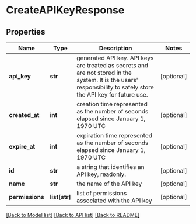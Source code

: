 # CreateAPIKeyResponse

## Properties
Name | Type | Description | Notes
------------ | ------------- | ------------- | -------------
**api_key** | **str** | generated API key. API keys are treated as secrets and are not stored in the system. It is the users&#x27; responsibility to safely store the API key for future use. | [optional] 
**created_at** | **int** | creation time represented as the number of seconds elapsed since January 1, 1970 UTC | [optional] 
**expire_at** | **int** | expiration time represented as the number of seconds elapsed since January 1, 1970 UTC | [optional] 
**id** | **str** | a string that identifies an API key, readonly. | [optional] 
**name** | **str** | the name of the API key | [optional] 
**permissions** | **list[str]** | list of permissions associated with the API key | [optional] 

[[Back to Model list]](../README.md#documentation-for-models) [[Back to API list]](../README.md#documentation-for-api-endpoints) [[Back to README]](../README.md)

